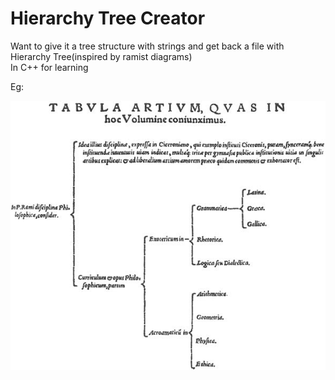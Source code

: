 # Hierarchy Tree Creator
  Want to give it a tree structure with strings and get back a file with Hierarchy Tree(inspired by ramist diagrams)  
  In C++ for learning   

Eg:  


  ![ramist diagram](tree.png)
